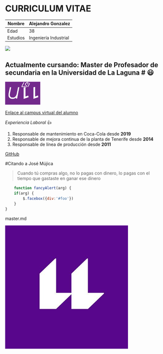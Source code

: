 
# CURRICULUM VITAE



Nombre | Alejandro Gonzalez 
-------|--------
Edad | 38
Estudios | Ingeniería Industrial 
<img width=50 src="http://portal.uned.es/NUEVOWEB/IMAGENES/logo_uned.gif">

## Actualmente cursando: Master de Profesador de secundaria en la Universidad de La Laguna # :smiley:

![ull logo](ull.gif)

[Enlace al campus virtual del alumno](https://campusdoctoradoyposgrado2122.ull.es/user/profile.php?id=4825)

*Experiencia Laboral* :+1:
1. Responsable de mantenimiento en Coca-Cola desde **2019**
2. Responsable de mejora continua de la planta de Tenerife desde **2014**
3. Responsable de línea de producción desde **2011**





[GitHub](http://github.com)

#Citando a José Mújica
> Cuando tú compras algo, 
>no lo pagas con dinero, 
>lo pagas con el tiempo que gastaste en ganar ese dinero



```javascript
    function fancyAlert(arg) {
    if(arg) {
        $.facebox({div:'#foo'})
    }
}
```
master.md


[![ULL Logo](logo-ull.jpg)](https://www.ull.es/)

